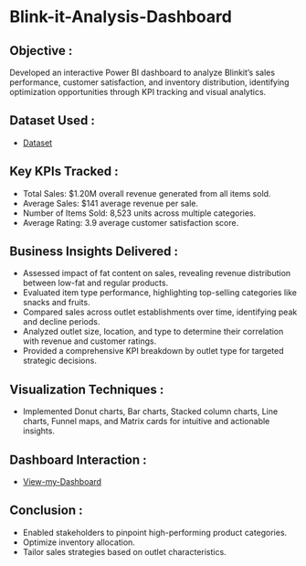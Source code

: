 # Blink-it-Analysis-Dashboard

## Objective : 
Developed an interactive Power BI dashboard to analyze Blinkit’s sales performance, customer satisfaction, and inventory distribution, identifying optimization opportunities through KPI tracking and visual analytics.

## Dataset Used :
- <a href="https://github.com/RahulPrasad22/Blink-it-Analysis-Dashboard/blob/main/BlinkIT%20Grocery%20Data.csv">Dataset</a>

## Key KPIs Tracked :
- Total Sales: $1.20M overall revenue generated from all items sold.
- Average Sales: $141 average revenue per sale.
- Number of Items Sold: 8,523 units across multiple categories.
- Average Rating: 3.9 average customer satisfaction score.

## Business Insights Delivered :
- Assessed impact of fat content on sales, revealing revenue distribution between low-fat and regular products.
-  Evaluated item type performance, highlighting top-selling categories like snacks and fruits.
-  Compared sales across outlet establishments over time, identifying peak and decline periods.
-  Analyzed outlet size, location, and type to determine their correlation with revenue and customer ratings.
-  Provided a comprehensive KPI breakdown by outlet type for targeted strategic decisions.

## Visualization Techniques :
- Implemented Donut charts, Bar charts, Stacked column charts, Line charts, Funnel maps, and Matrix cards for intuitive and actionable insights.

## Dashboard Interaction :
- <a href="https://app.powerbi.com/view?r=eyJrIjoiMDZlOTA1MWEtZDdhNC00YzVlLWI2MGMtYzhiNDUxMzU3NDRkIiwidCI6ImU0YzUzOWI2LWMyNGEtNDdhMi1iMjg2LWJlN2ZhZTIzYmJjYyJ9">View-my-Dashboard</a>

## Conclusion :
- Enabled stakeholders to pinpoint high-performing product categories.
- Optimize inventory allocation.
- Tailor sales strategies based on outlet characteristics.









